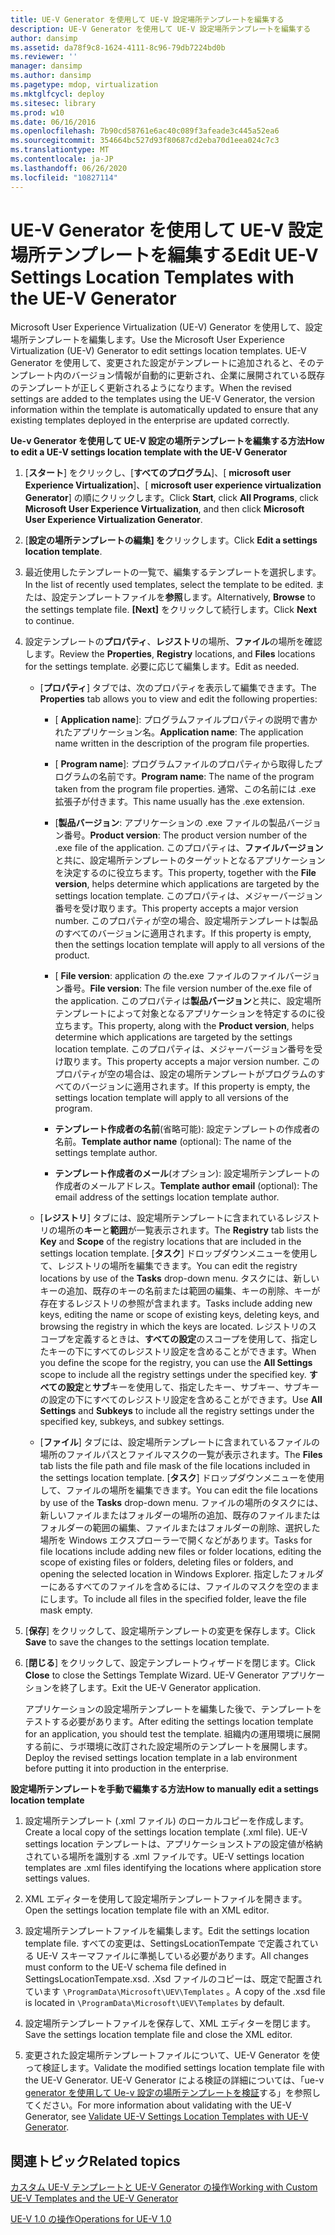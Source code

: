 ```yaml
---
title: UE-V Generator を使用して UE-V 設定場所テンプレートを編集する
description: UE-V Generator を使用して UE-V 設定場所テンプレートを編集する
author: dansimp
ms.assetid: da78f9c8-1624-4111-8c96-79db7224bd0b
ms.reviewer: ''
manager: dansimp
ms.author: dansimp
ms.pagetype: mdop, virtualization
ms.mktglfcycl: deploy
ms.sitesec: library
ms.prod: w10
ms.date: 06/16/2016
ms.openlocfilehash: 7b90cd58761e6ac40c089f3afeade3c445a52ea6
ms.sourcegitcommit: 354664bc527d93f80687cd2eba70d1eea024c7c3
ms.translationtype: MT
ms.contentlocale: ja-JP
ms.lasthandoff: 06/26/2020
ms.locfileid: "10827114"
---
```

# <span data-ttu-id="320da-103">UE-V Generator を使用して UE-V 設定場所テンプレートを編集する</span><span class="sxs-lookup"><span data-stu-id="320da-103">Edit UE-V Settings Location Templates with the UE-V Generator</span></span>


<span data-ttu-id="320da-104">Microsoft User Experience Virtualization (UE-V) Generator を使用して、設定場所テンプレートを編集します。</span><span class="sxs-lookup"><span data-stu-id="320da-104">Use the Microsoft User Experience Virtualization (UE-V) Generator to edit settings location templates.</span></span> <span data-ttu-id="320da-105">UE-V Generator を使用して、変更された設定がテンプレートに追加されると、そのテンプレート内のバージョン情報が自動的に更新され、企業に展開されている既存のテンプレートが正しく更新されるようになります。</span><span class="sxs-lookup"><span data-stu-id="320da-105">When the revised settings are added to the templates using the UE-V Generator, the version information within the template is automatically updated to ensure that any existing templates deployed in the enterprise are updated correctly.</span></span>

**<span data-ttu-id="320da-106">Ue-v Generator を使用して UE-V 設定の場所テンプレートを編集する方法</span><span class="sxs-lookup"><span data-stu-id="320da-106">How to edit a UE-V settings location template with the UE-V Generator</span></span>**

1.  <span data-ttu-id="320da-107">[**スタート**] をクリックし、[**すべてのプログラム**]、[ **microsoft user Experience Virtualization**]、[ **microsoft user experience virtualization Generator**] の順にクリックします。</span><span class="sxs-lookup"><span data-stu-id="320da-107">Click **Start**, click **All Programs**, click **Microsoft User Experience Virtualization**, and then click **Microsoft User Experience Virtualization Generator**.</span></span>

2.  <span data-ttu-id="320da-108">[**設定の場所テンプレートの編集] を**クリックします。</span><span class="sxs-lookup"><span data-stu-id="320da-108">Click **Edit a settings location template**.</span></span>

3.  <span data-ttu-id="320da-109">最近使用したテンプレートの一覧で、編集するテンプレートを選択します。</span><span class="sxs-lookup"><span data-stu-id="320da-109">In the list of recently used templates, select the template to be edited.</span></span> <span data-ttu-id="320da-110">または、設定テンプレートファイルを**参照**します。</span><span class="sxs-lookup"><span data-stu-id="320da-110">Alternatively, **Browse** to the settings template file.</span></span> <span data-ttu-id="320da-111">**[Next]** をクリックして続行します。</span><span class="sxs-lookup"><span data-stu-id="320da-111">Click **Next** to continue.</span></span>

4.  <span data-ttu-id="320da-112">設定テンプレートの**プロパティ**、**レジストリ**の場所、**ファイル**の場所を確認します。</span><span class="sxs-lookup"><span data-stu-id="320da-112">Review the **Properties**, **Registry** locations, and **Files** locations for the settings template.</span></span> <span data-ttu-id="320da-113">必要に応じて編集します。</span><span class="sxs-lookup"><span data-stu-id="320da-113">Edit as needed.</span></span>

    -   <span data-ttu-id="320da-114">[**プロパティ**] タブでは、次のプロパティを表示して編集できます。</span><span class="sxs-lookup"><span data-stu-id="320da-114">The **Properties** tab allows you to view and edit the following properties:</span></span>

        -   <span data-ttu-id="320da-115">[ **Application name**]: プログラムファイルプロパティの説明で書かれたアプリケーション名。</span><span class="sxs-lookup"><span data-stu-id="320da-115">**Application name**: The application name written in the description of the program file properties.</span></span>

        -   <span data-ttu-id="320da-116">[ **Program name**]: プログラムファイルのプロパティから取得したプログラムの名前です。</span><span class="sxs-lookup"><span data-stu-id="320da-116">**Program name**: The name of the program taken from the program file properties.</span></span> <span data-ttu-id="320da-117">通常、この名前には .exe 拡張子が付きます。</span><span class="sxs-lookup"><span data-stu-id="320da-117">This name usually has the .exe extension.</span></span>

        -   <span data-ttu-id="320da-118">[**製品バージョン**: アプリケーションの .exe ファイルの製品バージョン番号。</span><span class="sxs-lookup"><span data-stu-id="320da-118">**Product version**: The product version number of the .exe file of the application.</span></span> <span data-ttu-id="320da-119">このプロパティは、**ファイルバージョン**と共に、設定場所テンプレートのターゲットとなるアプリケーションを決定するのに役立ちます。</span><span class="sxs-lookup"><span data-stu-id="320da-119">This property, together with the **File version**, helps determine which applications are targeted by the settings location template.</span></span> <span data-ttu-id="320da-120">このプロパティは、メジャーバージョン番号を受け取ります。</span><span class="sxs-lookup"><span data-stu-id="320da-120">This property accepts a major version number.</span></span> <span data-ttu-id="320da-121">このプロパティが空の場合、設定場所テンプレートは製品のすべてのバージョンに適用されます。</span><span class="sxs-lookup"><span data-stu-id="320da-121">If this property is empty, then the settings location template will apply to all versions of the product.</span></span>

        -   <span data-ttu-id="320da-122">[ **File version**: application の the.exe ファイルのファイルバージョン番号。</span><span class="sxs-lookup"><span data-stu-id="320da-122">**File version**: The file version number of the.exe file of the application.</span></span> <span data-ttu-id="320da-123">このプロパティは**製品バージョン**と共に、設定場所テンプレートによって対象となるアプリケーションを特定するのに役立ちます。</span><span class="sxs-lookup"><span data-stu-id="320da-123">This property, along with the **Product version**, helps determine which applications are targeted by the settings location template.</span></span> <span data-ttu-id="320da-124">このプロパティは、メジャーバージョン番号を受け取ります。</span><span class="sxs-lookup"><span data-stu-id="320da-124">This property accepts a major version number.</span></span> <span data-ttu-id="320da-125">このプロパティが空の場合は、設定の場所テンプレートがプログラムのすべてのバージョンに適用されます。</span><span class="sxs-lookup"><span data-stu-id="320da-125">If this property is empty, the settings location template will apply to all versions of the program.</span></span>

        -   <span data-ttu-id="320da-126">**テンプレート作成者の名前**(省略可能): 設定テンプレートの作成者の名前。</span><span class="sxs-lookup"><span data-stu-id="320da-126">**Template author name** (optional): The name of the settings template author.</span></span>

        -   <span data-ttu-id="320da-127">**テンプレート作成者のメール**(オプション): 設定場所テンプレートの作成者のメールアドレス。</span><span class="sxs-lookup"><span data-stu-id="320da-127">**Template author email** (optional): The email address of the settings location template author.</span></span>

    -   <span data-ttu-id="320da-128">[**レジストリ**] タブには、設定場所テンプレートに含まれているレジストリの場所の**キー**と**範囲**が一覧表示されます。</span><span class="sxs-lookup"><span data-stu-id="320da-128">The **Registry** tab lists the **Key** and **Scope** of the registry locations that are included in the settings location template.</span></span> <span data-ttu-id="320da-129">[**タスク**] ドロップダウンメニューを使用して、レジストリの場所を編集できます。</span><span class="sxs-lookup"><span data-stu-id="320da-129">You can edit the registry locations by use of the **Tasks** drop-down menu.</span></span> <span data-ttu-id="320da-130">タスクには、新しいキーの追加、既存のキーの名前または範囲の編集、キーの削除、キーが存在するレジストリの参照が含まれます。</span><span class="sxs-lookup"><span data-stu-id="320da-130">Tasks include adding new keys, editing the name or scope of existing keys, deleting keys, and browsing the registry in which the keys are located.</span></span> <span data-ttu-id="320da-131">レジストリのスコープを定義するときは、**すべての設定**のスコープを使用して、指定したキーの下にすべてのレジストリ設定を含めることができます。</span><span class="sxs-lookup"><span data-stu-id="320da-131">When you define the scope for the registry, you can use the **All Settings** scope to include all the registry settings under the specified key.</span></span> <span data-ttu-id="320da-132">**すべての設定**と**サブ**キーを使用して、指定したキー、サブキー、サブキーの設定の下にすべてのレジストリ設定を含めることができます。</span><span class="sxs-lookup"><span data-stu-id="320da-132">Use **All Settings** and **Subkeys** to include all the registry settings under the specified key, subkeys, and subkey settings.</span></span>

    -   <span data-ttu-id="320da-133">[**ファイル**] タブには、設定場所テンプレートに含まれているファイルの場所のファイルパスとファイルマスクの一覧が表示されます。</span><span class="sxs-lookup"><span data-stu-id="320da-133">The **Files** tab lists the file path and file mask of the file locations included in the settings location template.</span></span> <span data-ttu-id="320da-134">[**タスク**] ドロップダウンメニューを使用して、ファイルの場所を編集できます。</span><span class="sxs-lookup"><span data-stu-id="320da-134">You can edit the file locations by use of the **Tasks** drop-down menu.</span></span> <span data-ttu-id="320da-135">ファイルの場所のタスクには、新しいファイルまたはフォルダーの場所の追加、既存のファイルまたはフォルダーの範囲の編集、ファイルまたはフォルダーの削除、選択した場所を Windows エクスプローラーで開くなどがあります。</span><span class="sxs-lookup"><span data-stu-id="320da-135">Tasks for file locations include adding new files or folder locations, editing the scope of existing files or folders, deleting files or folders, and opening the selected location in Windows Explorer.</span></span> <span data-ttu-id="320da-136">指定したフォルダーにあるすべてのファイルを含めるには、ファイルのマスクを空のままにします。</span><span class="sxs-lookup"><span data-stu-id="320da-136">To include all files in the specified folder, leave the file mask empty.</span></span>

5.  <span data-ttu-id="320da-137">[**保存**] をクリックして、設定場所テンプレートの変更を保存します。</span><span class="sxs-lookup"><span data-stu-id="320da-137">Click **Save** to save the changes to the settings location template.</span></span>

6.  <span data-ttu-id="320da-138">[**閉じる**] をクリックして、設定テンプレートウィザードを閉じます。</span><span class="sxs-lookup"><span data-stu-id="320da-138">Click **Close** to close the Settings Template Wizard.</span></span> <span data-ttu-id="320da-139">UE-V Generator アプリケーションを終了します。</span><span class="sxs-lookup"><span data-stu-id="320da-139">Exit the UE-V Generator application.</span></span>

    <span data-ttu-id="320da-140">アプリケーションの設定場所テンプレートを編集した後で、テンプレートをテストする必要があります。</span><span class="sxs-lookup"><span data-stu-id="320da-140">After editing the settings location template for an application, you should test the template.</span></span> <span data-ttu-id="320da-141">組織内の運用環境に展開する前に、ラボ環境に改訂された設定場所のテンプレートを展開します。</span><span class="sxs-lookup"><span data-stu-id="320da-141">Deploy the revised settings location template in a lab environment before putting it into production in the enterprise.</span></span>

**<span data-ttu-id="320da-142">設定場所テンプレートを手動で編集する方法</span><span class="sxs-lookup"><span data-stu-id="320da-142">How to manually edit a settings location template</span></span>**

1.  <span data-ttu-id="320da-143">設定場所テンプレート (.xml ファイル) のローカルコピーを作成します。</span><span class="sxs-lookup"><span data-stu-id="320da-143">Create a local copy of the settings location template (.xml file).</span></span> <span data-ttu-id="320da-144">UE-V settings location テンプレートは、アプリケーションストアの設定値が格納されている場所を識別する .xml ファイルです。</span><span class="sxs-lookup"><span data-stu-id="320da-144">UE-V settings location templates are .xml files identifying the locations where application store settings values.</span></span>

2.  <span data-ttu-id="320da-145">XML エディターを使用して設定場所テンプレートファイルを開きます。</span><span class="sxs-lookup"><span data-stu-id="320da-145">Open the settings location template file with an XML editor.</span></span>

3.  <span data-ttu-id="320da-146">設定場所テンプレートファイルを編集します。</span><span class="sxs-lookup"><span data-stu-id="320da-146">Edit the settings location template file.</span></span> <span data-ttu-id="320da-147">すべての変更は、SettingsLocationTempate で定義されている UE-V スキーマファイルに準拠している必要があります。</span><span class="sxs-lookup"><span data-stu-id="320da-147">All changes must conform to the UE-V schema file defined in SettingsLocationTempate.xsd.</span></span> <span data-ttu-id="320da-148">.Xsd ファイルのコピーは、既定で配置されています `\ProgramData\Microsoft\UEV\Templates` 。</span><span class="sxs-lookup"><span data-stu-id="320da-148">A copy of the .xsd file is located in `\ProgramData\Microsoft\UEV\Templates` by default.</span></span>

4.  <span data-ttu-id="320da-149">設定場所テンプレートファイルを保存して、XML エディターを閉じます。</span><span class="sxs-lookup"><span data-stu-id="320da-149">Save the settings location template file and close the XML editor.</span></span>

5.  <span data-ttu-id="320da-150">変更された設定場所テンプレートファイルについて、UE-V Generator を使って検証します。</span><span class="sxs-lookup"><span data-stu-id="320da-150">Validate the modified settings location template file with the UE-V Generator.</span></span> <span data-ttu-id="320da-151">UE-V Generator による検証の詳細については、「ue-v [generator を使用して Ue-v 設定の場所テンプレートを検証](validate-ue-v-settings-location-templates-with-ue-v-generator.md)する」を参照してください。</span><span class="sxs-lookup"><span data-stu-id="320da-151">For more information about validating with the UE-V Generator, see [Validate UE-V Settings Location Templates with UE-V Generator](validate-ue-v-settings-location-templates-with-ue-v-generator.md).</span></span>

## <span data-ttu-id="320da-152">関連トピック</span><span class="sxs-lookup"><span data-stu-id="320da-152">Related topics</span></span>


[<span data-ttu-id="320da-153">カスタム UE-V テンプレートと UE-V Generator の操作</span><span class="sxs-lookup"><span data-stu-id="320da-153">Working with Custom UE-V Templates and the UE-V Generator</span></span>](working-with-custom-ue-v-templates-and-the-ue-v-generator.md)

[<span data-ttu-id="320da-154">UE-V 1.0 の操作</span><span class="sxs-lookup"><span data-stu-id="320da-154">Operations for UE-V 1.0</span></span>](operations-for-ue-v-10.md)

 

 





